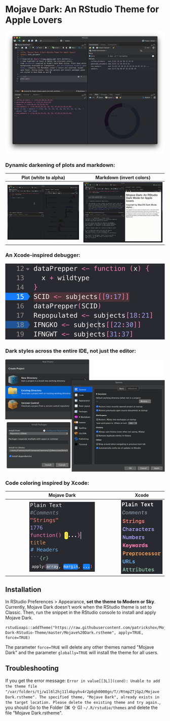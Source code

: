 # Mojave Dark: An RStudio Theme for Apple Lovers

![](Main.png)

### Dynamic darkening of plots and markdown:

Plot (white to alpha)             |  Markdown (invert colors)
:-------------------------:|:-------------------------:
![](PlotsWhiteTransparencyDemo.gif)  |  ![](MarkdownColorInversionDemo.gif)

### An Xcode-inspired debugger:
![](DebugStyles.png)

### Dark styles across the entire IDE, not just the editor:
![](DarkEverywhere.png)

### Code coloring inspired by Xcode:

Mojave Dark              |  Xcode
:-------------------------:|:-------------------------:
<img src="Mojave Dark Fonts and Colors.png" width="60%">   |  <img src="Xcode Fonts And Colors Screenshot.png"> 

## Installation
In RStudio Preferences > Appearance, **set the theme to Modern or Sky**. Currently, Mojave Dark doesn't work when the RStudio theme is set to Classic. Then, run the snippet in the RStudio console to install and apply Mojave Dark.
```
rstudioapi::addTheme("https://raw.githubusercontent.com/patrickshox/Mojave-Dark-RStudio-Theme/master/Mojave%20Dark.rstheme", apply=TRUE, force=TRUE)
```
The parameter `force=TRUE` will delete any other themes named "Mojave Dark" and the parameter `globally=TRUE` will install the theme for all users.

## Troubleshooting
If you get the error message: `Error in value[[3L]](cond): Unable to add the theme file "/var/folders/tj/w1l6l2hj11l4kpyhv4r2p6gh0000gn/T//RtmpZTjGp2/Mojave Dark.rstheme". The specified theme, "Mojave Dark", already exists in the target location. Please delete the existing theme and try again.`, you should Go to the Folder (&#8984; &#8679; G) `~/.R/rstudio/themes` and delete the file "Mojave Dark.rstheme".

